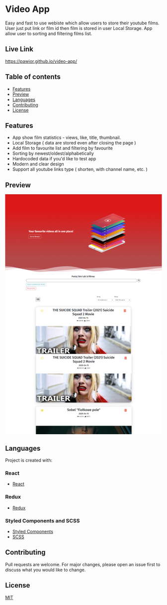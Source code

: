 # Video App

Easy and fast to use webiste which allow users to store their youtube films. User just put link or film id then film is stored in user Local Storage. App allow user to sorting and filtering films list.

## Live Link

https://pawior.github.io/video-app/

## Table of contents

- [Features](#features)
- [Preview](#preview)
- [Languages](#languages)
- [Contributing](#contributing)
- [License](#license)

## Features

- App show film statistics - views, like, title, thumbnail.
- Local Storage ( data are stored even after closing the page )
- Add film to favourite list and filtering by favourite
- Sorting by newest/oldest/alphabetically
- Hardocoded data if you'd like to test app
- Modern and clear design
- Support all youtube links type ( shorten, with channel name, etc. )

## Preview

![previewLanding](./public/images/previewLanding.png)
![preview1](./public/images/preview1.png)
![preview2](./public/images/preview11.png)

## Languages

Project is created with:

### React

- [React](https://reactjs.org/)

### Redux

- [Redux](https://redux.js.org/)

### Styled Components and SCSS

- [Styled Components](https://styled-components.com/)
- [SCSS](https://sass-lang.com/)

## Contributing

Pull requests are welcome. For major changes, please open an issue first to discuss what you would like to change.

## License

[MIT](https://choosealicense.com/licenses/mit/)
